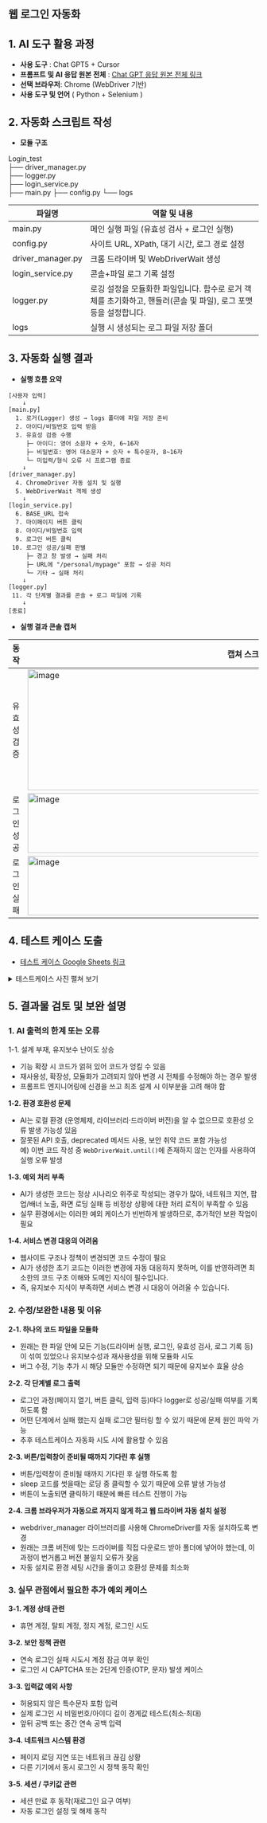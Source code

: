 ## 웹 로그인 자동화

## 1. AI 도구 활용 과정
* **사용 도구** : Chat GPT5 + Cursor
* **프롬프트 및 AI 응답 원본 전체** : [Chat GPT 응답 원본 전체 링크](https://chatgpt.com/share/689df4fc-1438-8000-be2b-627eb8dc7fd0)  
* **선택 브라우저**: Chrome (WebDriver 기반)
* **사용 도구 및 언어** ( Python + Selenium )

## 2. 자동화 스크립트 작성
* **모듈 구조**

Login_test  
├── driver_manager.py  
├── logger.py  
├── login_service.py  
├── main.py 
├── config.py
└── logs

| 파일명 | 역할 및 내용 |
| ------ | ------ |
|main.py|메인 실행 파일 (유효성 검사 + 로그인 실행)|
|config.py |사이트 URL, XPath, 대기 시간, 로그 경로 설정|
|driver_manager.py|크롬 드라이버 및 WebDriverWait 생성|
|login_service.py|콘솔+파일 로그 기록 설정|
|logger.py|로깅 설정을 모듈화한 파일입니다.   함수로 로거 객체를 초기화하고, 핸들러(콘솔 및 파일), 로그 포맷 등을 설정합니다.|
|logs|실행 시 생성되는 로그 파일 저장 폴더|


## 3. 자동화 실행 결과

* **실행 흐름 요약**
```
[사용자 입력]
    ↓
[main.py]
  1. 로거(Logger) 생성 → logs 폴더에 파일 저장 준비
  2. 아이디/비밀번호 입력 받음
  3. 유효성 검증 수행
     ├─ 아이디: 영어 소문자 + 숫자, 6~16자
     ├─ 비밀번호: 영어 대소문자 + 숫자 + 특수문자, 8~16자
     └─ 미입력/형식 오류 시 프로그램 종료
    ↓
[driver_manager.py]
  4. ChromeDriver 자동 설치 및 실행
  5. WebDriverWait 객체 생성
    ↓
[login_service.py]
  6. BASE_URL 접속
  7. 마이페이지 버튼 클릭
  8. 아이디/비밀번호 입력
  9. 로그인 버튼 클릭
 10. 로그인 성공/실패 판별
     ├─ 경고 창 발생 → 실패 처리
     ├─ URL에 "/personal/mypage" 포함 → 성공 처리
     └─ 기타 → 실패 처리
    ↓
[logger.py]
 11. 각 단계별 결과를 콘솔 + 로그 파일에 기록
    ↓
[종료]
```


* **실행 결과 콘솔 캡쳐**

|동작|캡쳐 스크린샷|
| ------ | ------ |
|유효성 검증|<img width="765" height="243" alt="image" src="https://github.com/user-attachments/assets/bd4e5091-3f6f-4a05-864f-45df67926985" />|
|로그인 성공|<img width="511" height="120" alt="image" src="https://github.com/user-attachments/assets/a421ac0f-8012-432b-8966-dce5cd8dd2bb" />|
|로그인 실패|<img width="897" height="119" alt="image" src="https://github.com/user-attachments/assets/246e8904-dcc4-446d-8d58-07ea028db5ff" />|



</details>


## 4. 테스트 케이스 도출

* [테스트 케이스 Google Sheets 링크](https://docs.google.com/spreadsheets/d/1gex_49dmtCSYjZ25_9sFOxttJ206sqEgJQkgpPU2cKg/edit?gid=1803579238#gid=1803579238)  
  
<details><summary>테스트케이스 사진 펼쳐 보기</summary>
<img width="2161" height="621" alt="image" src="https://github.com/user-attachments/assets/a64f8efc-6311-4534-b418-79ea71362c35" />
</details>

## 5. 결과물 검토 및 보완 설명

### 1. AI 출력의 한계 또는 오류  
1-1. 설계 부재, 유지보수 난이도 상승
- 기능 확장 시 코드가 얽혀 있어 코드가 엉킬 수 있음  
- 재사용성, 확장성, 모듈화가 고려되지 않아 변경 시 전체를 수정해야 하는 경우 발생
- 프롬프트 엔지니어링에 신경을 쓰고 최초 설계 시 이부분을 고려 해야 함  

**1-2. 환경 호환성 문제**
- AI는 로컬 환경 (운영체제, 라이브러리·드라이버 버전)을 알 수 없으므로 호환성 오류 발생 가능성 있음  
- 잘못된 API 호출, deprecated 메서드 사용, 보안 취약 코드 포함 가능성    
  예) 이번 코드 작성 중 `WebDriverWait.until()`에 존재하지 않는 인자를 사용하여 실행 오류 발생

**1-3. 예외 처리 부족**
- AI가 생성한 코드는 정상 시나리오 위주로 작성되는 경우가 많아, 네트워크 지연, 팝업/배너 노출, 화면 로딩 실패 등 비정상 상황에 대한 처리 로직이 부족할 수 있음
- 실무 환경에서는 이러한 예외 케이스가 빈번하게 발생하므로, 추가적인 보완 작업이 필요

**1-4. 서비스 변경 대응의 어려움**
- 웹사이트 구조나 정책이 변경되면 코드 수정이 필요
- AI가 생성한 초기 코드는 이러한 변경에 자동 대응하지 못하며, 이를 반영하려면 최소한의 코드 구조 이해와 도메인 지식이 필수입니다.  
- 즉, 유지보수 지식이 부족하면 서비스 변경 시 대응이 어려울 수 있습니다.  

### 2. 수정/보완한 내용 및 이유   
**2-1. 하나의 코드 파일을 모듈화**
- 원래는 한 파일 안에 모든 기능(드라이버 실행, 로그인, 유효성 검사, 로그 기록 등)이 섞여 있었으나 유지보수성과 재사용성을 위해 모듈화 시도
- 버그 수정, 기능 추가 시 해당 모듈만 수정하면 되기 때문에 유지보수 효율 상승

**2-2. 각 단계별 로그 출력**
- 로그인 과정(페이지 열기, 버튼 클릭, 입력 등)마다 logger로 성공/실패 여부를 기록하도록 함
- 어떤 단계에서 실패 했는지 실패 로그만 필터링 할 수 있기 때문에 문제 원인 파악 가능
- 추후 테스트케이스 자동화 시도 시에 활용할 수 있음

**2-3. 버튼/입력창이 준비될 때까지 기다린 후 실행**
- 버튼/입력창이 준비될 때까지 기다린 후 실행 하도록 함
- sleep 코드를 썻을때는 로딩 중 클릭할 수 있기 때문에 오류 발생 가능성
- 버튼이 노출되면 클릭하기 때문에 빠른 테스트 진행이 가능

**2-4. 크롬 브라우저가 자동으로 꺼지지 않게 하고 웹 드라이버 자동 설치 설정**
- webdriver_manager 라이브러리를 사용해 ChromeDriver를 자동 설치하도록 변경
- 원래는 크롬 버전에 맞는 드라이버를 직접 다운로드 받아 폴더에 넣어야 했는데, 이 과정이 번거롭고 버전 불일치 오류가 잦음
- 자동 설치로 환경 세팅 시간을 줄이고 호환성 문제를 최소화

### 3. 실무 관점에서 필요한 추가 예외 케이스    
**3-1. 계정 상태 관련**
   - 휴면 계정, 탈퇴 계정, 정지 계정, 로그인 시도

**3-2. 보안 정책 관련**
   - 연속 로그인 실패 시도시  계정 잠금 여부 확인
   - 로그인 시 CAPTCHA 또는 2단계 인증(OTP, 문자) 발생 케이스

**3-3. 입력값 예외 사항**
   - 허용되지 않은 특수문자 포함 입력
   - 실제 로그인 시 비밀번호/아이디 길이 경계값 테스트(최소·최대)
   - 앞뒤 공백 또는 중간 연속 공백 입력

**3-4. 네트워크 시스템 환경**
   - 페이지 로딩 지연 또는 네트워크 끊김 상황
   - 다른 기기에서 동시 로그인 시 정책 동작 확인

**3-5. 세션 / 쿠키값 관련**
   - 세션 만료 후 동작(재로그인 요구 여부)
   - 자동 로그인 설정 및 해제 동작


